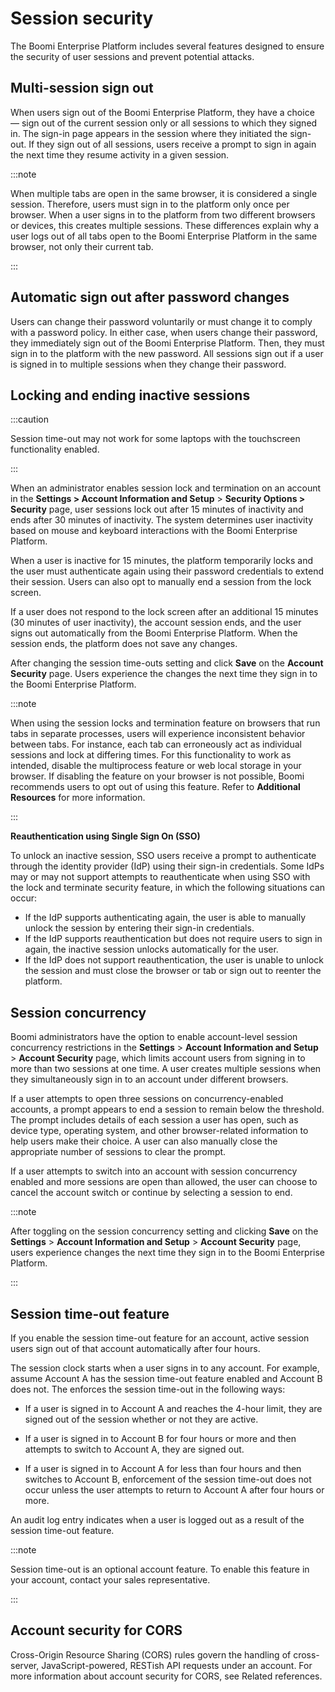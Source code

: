 # Session security

<head>
  <meta name="guidename" content="Platform"/>
  <meta name="context" content="GUID-055DAC99-3064-4199-8EC9-3DE5278436AE"/>
</head>

The Boomi Enterprise Platform includes several features designed to ensure the security of user sessions and prevent potential attacks.

## Multi-session sign out

When users sign out of the Boomi Enterprise Platform, they have a choice — sign out of the current session only or all sessions to which they signed in. The sign-in page appears in the session where they initiated the sign-out. If they sign out of all sessions, users receive a prompt to sign in again the next time they resume activity in a given session.

:::note  

When multiple tabs are open in the same browser, it is considered a single session. Therefore, users must sign in to the platform only once per browser. When a user signs in to the platform from two different browsers or devices, this creates multiple sessions. These differences explain why a user logs out of all tabs open to the Boomi Enterprise Platform in the same browser, not only their current tab.

:::

## Automatic sign out after password changes

Users can change their password voluntarily or must change it to comply with a password policy. In either case, when users change their password, they immediately sign out of the Boomi Enterprise Platform. Then, they must sign in to the platform with the new password. All sessions sign out if a user is signed in to multiple sessions when they change their password.

## Locking and ending inactive sessions

:::caution

Session time-out may not work for some laptops with the touchscreen functionality enabled.

:::

When an administrator enables session lock and termination on an account in the **Settings > Account Information and Setup** > **Security Options > Security** page, user sessions lock out after 15 minutes of inactivity and ends after 30 minutes of inactivity. The system determines user inactivity based on mouse and keyboard interactions with the Boomi Enterprise Platform.

When a user is inactive for 15 minutes, the platform temporarily locks and the user must authenticate again using their password credentials to extend their session. Users can also opt to manually end a session from the lock screen.

If a user does not respond to the lock screen after an additional 15 minutes (30 minutes of user inactivity), the account session ends, and the user signs out automatically from the Boomi Enterprise Platform. When the session ends, the platform does not save any changes.

After changing the session time-outs setting and click **Save** on the **Account Security** page. Users experience the changes the next time they sign in to the Boomi Enterprise Platform.

:::note  

When using the session locks and termination feature on browsers that run tabs in separate processes, users will experience inconsistent behavior between tabs. For instance, each tab can erroneously act as individual sessions and lock at differing times. For this functionality to work as intended, disable the multiprocess feature or web local storage in your browser. If disabling the feature on your browser is not possible, Boomi recommends users to opt out of using this feature. Refer to **Additional Resources** for more information.

:::

**Reauthentication using Single Sign On \(SSO\)**

To unlock an inactive session, SSO users receive a prompt to authenticate through the identity provider (IdP) using their sign-in credentials. Some IdPs may or may not support attempts to reauthenticate when using SSO with the lock and terminate security feature, in which the following situations can occur:

- If the IdP supports authenticating again, the user is able to manually unlock the session by entering their sign-in credentials.
- If the IdP supports reauthentication but does not require users to sign in again, the inactive session unlocks automatically for the user.
- If the IdP does not support reauthentication, the user is unable to unlock the session and must close the browser or tab or sign out to reenter the platform.

## Session concurrency

Boomi administrators have the option to enable account-level session concurrency restrictions in the **Settings** \> **Account Information and Setup** \> **Account Security** page, which limits account users from signing in to more than two sessions at one time. A user creates multiple sessions when they simultaneously sign in to an account under different browsers.

If a user attempts to open three sessions on concurrency-enabled accounts, a prompt appears to end a session to remain below the threshold. The prompt includes details of each session a user has open, such as device type, operating system, and other browser-related information to help users make their choice. A user can also manually close the appropriate number of sessions to clear the prompt.

If a user attempts to switch into an account with session concurrency enabled and more sessions are open than allowed, the user can choose to cancel the account switch or continue by selecting a session to end.

:::note

After toggling on the session concurrency setting and clicking **Save** on the **Settings** \> **Account Information and Setup** \> **Account Security** page, users experience changes the next time they sign in to the Boomi Enterprise Platform.

:::

## Session time-out feature

If you enable the session time-out feature for an account, active session users sign out of that account automatically after four hours.

The session clock starts when a user signs in to any account. For example, assume Account A has the session time-out feature enabled and Account B does not. The enforces the session time-out in the following ways:

- If a user is signed in to Account A and reaches the 4-hour limit, they are signed out of the session whether or not they are active.

- If a user is signed in to Account B for four hours or more and then attempts to switch to Account A, they are signed out.

- If a user is signed in to Account A for less than four hours and then switches to Account B, enforcement of the session time-out does not occur unless the user attempts to return to Account A after four hours or more.

An audit log entry indicates when a user is logged out as a result of the session time-out feature.

:::note

Session time-out is an optional account feature. To enable this feature in your account, contact your sales representative.

:::

## Account security for CORS

Cross-Origin Resource Sharing (CORS) rules govern the handling of cross-server, JavaScript-powered, RESTish API requests under an account. For more information about account security for CORS, see Related references.
